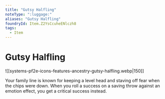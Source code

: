 ```yaml
---
title: "Gutsy Halfling"
noteType: ":luggage:"
aliases: "Gutsy Halfling"
foundryId: Item.Z2YsCcuheENlczh8
tags:
  - Item
---
```


# Gutsy Halfling
![[systems-pf2e-icons-features-ancestry-gutsy-halfling.webp|150]]

Your family line is known for keeping a level head and staving off fear when the chips were down. When you roll a success on a saving throw against an emotion effect, you get a critical success instead.

